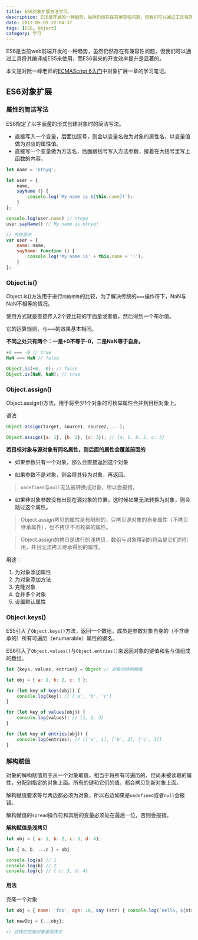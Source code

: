 ```yaml
---
title: ES6对象扩展方法学习。
description: ES6是开发的一种趋势，虽然仍然存在有兼容性问题，但我们可以通过工具将其编译成ES5来使用，而ES6带来的开发效率提升是显著的。
date: 2017-05-09 22:04:37
tags: [ES6, Object]
category: 学习
---
```


ES6是当前web前端开发的一种趋势，虽然仍然存在有兼容性问题，但我们可以通过工具将其编译成ES5来使用，而ES6带来的开发效率提升是显著的。<!-- more -->

本文是对阮一峰老师的[ECMAScript 6入门](https://github.com/ruanyf/es6tutorial/blob/gh-pages/docs/object.md)中对象扩展一章的学习笔记。

## ES6对象扩展

### 属性的简洁写法

ES6规定了以字面量的形式创建对象时的简洁写法。

- 直接写入一个变量，后面加逗号，则会以变量名做为对象的属性名，以变量值做为对应的属性值。
- 直接写一个变量做为方法名，后面跟括号写入方法参数，接着在大括号里写上函数的内容。

``` js
let name = 'ntnyq';

let user = {
    name,
    sayName () {
        console.log(`My name is ${this.name}!`);
    }
};

console.log(user.name) // ntnyq
user.sayName() // My name is ntnyq!

// 传统写法
var user = {
    name: name,
    sayName: function () {
        console.log('My name is' + this.name + '!');
    }
};
```

### Object.is()

Object.is()方法用于进行`同值相等`的比较，为了解决传统的`===`操作符下，NaN与NaN不相等的情况。

使用方式就是直接传入2个要比较的字面量或者值，然后得到一个布尔值。

它的运算规则，与`===`的效果基本相同。

**不同之处只有两个：一是+0不等于-0，二是NaN等于自身。**

``` js
+0 === -0 // true
NaN === NaN // false

Object.is(+0, -0); // false
Object.is(NaN, NaN); // true
```

### Object.assign()

Object.assign()方法，用于将至少1个对象的可枚举属性合并到目标对象上。

语法

``` js
Object.assign(target, source1, source2, ...);

Object.assign({a: 1}, {b: 2}, {c: 3}); // {a: 1, b: 2, c: 3}
```

**若目标对象与源对象有同名属性，则后面的属性会覆盖前面的**

- 如果参数只有一个对象，那么会直接返回这个对象

- 如果参数不是对象，则会将其转为对象，再返回。

> `undefined`与`null`无法被转换成对象，所以会报错。

- 如果非对象参数没有出现在源对象的位置，这时候如果无法转换为对象，则会跳过这个属性。

> Object.assign拷贝的属性是有限制的，只拷贝源对象的自身属性（不拷贝继承属性），也不拷贝不可枚举的属性。

> Object.assign的拷贝是进行的浅拷贝，数组与对象得到的将会是它们的引用，并且无法拷贝继承得到的属性。

用途：

1. 为对象添加属性
2. 为对象添加方法
3. 克隆对象
4. 合并多个对象
5. 设置默认属性

### Object.keys()

ES5引入了`Object.keys()`方法，返回一个数组，成员是参数对象自身的（不含继承的）所有可遍历（enumerable）属性的键名。

ES6引入了`Object.values()`与`Object.entries()`来返回对象的键值和名与值组成的数组。

``` js
let {keys, values, entries} = Object // 对象的结构赋值

let obj = { a: 1, b: 2, c: 3 };

for (let key of keys(obj)) {
    console.log(key); // ['a', 'b', 'c']
}

for (let key of values(obj)) {
    console.log(values); // [1, 2, 3]
}

for (let key of entries(obj)) {
    console.log(entries); // [['a', 1], ['b', 2], ['c', 3]]
}
```


### 解构赋值

对象的解构赋值用于从一个对象取值，相当于将所有可遍历的、但尚未被读取的属性，分配到指定的对象上面。所有的键和它们的值，都会拷贝到新对象上面。

解构赋值要求等号两边都必须为对象，所以右边如果是`undefined`或者`null`会报错。

解构赋值的`spread`操作符和其后的变量必须处在最后一位，否则会报错。

**解构赋值是浅拷贝**

``` js
let obj = { a: 1, b: 2, c: 3, d: 4};

let { a, b, ...c } = obj

console.log(a) // 1
console.log(b) // 2
console.log(c) // { c: 3, d: 4}
```

#### 用法

克隆一个对象

``` js
let obj = { name: 'foo', age: 18, say (str) { console.log(`Hello, ${str}`) }};

let newObj = {...obj};

// 这样的克隆对象是深拷贝
```

